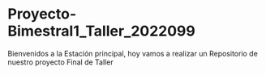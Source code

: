 # Proyecto-Bimestral1_Taller_2022099
Bienvenidos a la Estación principal, hoy vamos a realizar un Repositorio de nuestro proyecto Final de Taller
